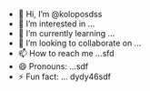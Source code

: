 - 👋 Hi, I’m @koloposdss
- 👀 I’m interested in ...
- 🌱 I’m currently learning ...
- 💞️ I’m looking to collaborate on ...
- 📫 How to reach me ...sfd
- 😄 Pronouns: ...sdf
- ⚡ Fun fact: ...
dydy46sdf
<!---dfgyu
koloposdss/koloposdss is a ✨ special ✨ repsdfository besdfcause its `RE13456ADME.md` (this file) appears on your GitHub profile.sdds
You can click the Preview link to take a look at your changes.
--->
